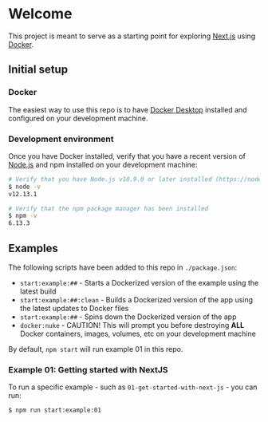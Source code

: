 # Welcome

This project is meant to serve as a starting point for exploring [Next.js](https://nextjs.org) using [Docker](https://www.docker.com).

## Initial setup

### Docker

The easiest way to use this repo is to have [Docker Desktop](https://www.docker.com/products/docker-desktop) installed and configured on your development machine.

### Development environment

Once you have Docker installed, verify that you have a recent version of [Node.js](https://nodejs.org/en/) and npm installed on your development machine:

```sh
# Verify that you have Node.js v10.9.0 or later installed (https://nodejs.org)
$ node -v
v12.13.1

# Verify that the npm package manager has been installed
$ npm -v
6.13.3
```

## Examples

The following scripts have been added to this repo in `./package.json`:

+ `start:example:##` - Starts a Dockerized version of the example using the latest build
+ `start:example:##:clean` - Builds a Dockerized version of the app using the latest updates to Docker files
+ `start:example:##` - Spins down the Dockerized version of the app
+ `docker:nuke` - CAUTION! This will prompt you before destroying **ALL** Docker containers, images, volumes, etc on your development machine

By default, `npm start` will run example 01 in this repo.

### Example 01: Getting started with NextJS

To run a specific example - such as `01-get-started-with-next-js` - you can run:

```sh
$ npm run start:example:01
```
